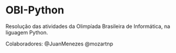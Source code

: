 # OBI-Python
Resolução das atividades da Olimpíada Brasileira de Informática, na liguagem Python.


Colaboradores:
@JuanMenezes
@mozartnp
